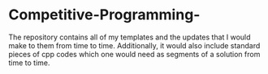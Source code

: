 # Competitive-Programming-
The repository contains all of my templates and the updates that I would make to them from time to time. Additionally, it would also include standard pieces of cpp codes which one would need as segments of a solution from time to time.
